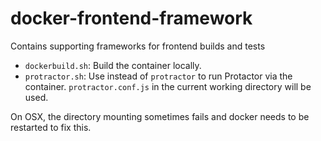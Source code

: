 # docker-frontend-framework
Contains supporting frameworks for frontend builds and tests

- `dockerbuild.sh`: Build the container locally.
- `protractor.sh`: Use instead of `protractor` to run Protactor via the container. `protractor.conf.js` in the current working directory will be used.

On OSX, the directory mounting sometimes fails and docker needs to be restarted to fix this.
